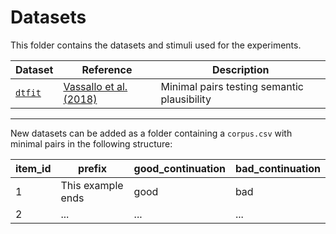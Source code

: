 # Datasets

This folder contains the datasets and stimuli used for the experiments.

| Dataset      | Reference    | Description |
|--------------|--------------|-------------|
| [`dtfit`](dtfit) | [Vassallo et al. (2018)](https://hal.science/hal-01724286) | Minimal pairs testing semantic plausibility |

---

New datasets can be added as a folder containing a `corpus.csv` with minimal pairs in the following structure:

| item_id      | prefix            | good_continuation | bad_continuation |
|--------------|-------------------|-------------------|------------------|
| 1            | This example ends | good              | bad              |
| 2            | ...               | ...               | ...              |
